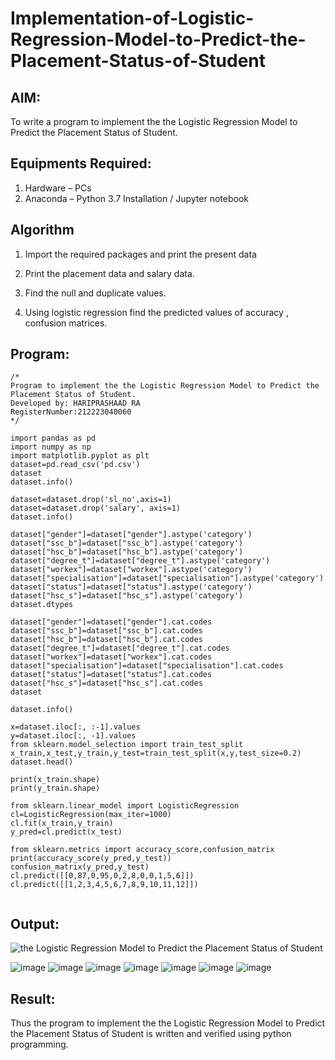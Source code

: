# Implementation-of-Logistic-Regression-Model-to-Predict-the-Placement-Status-of-Student

## AIM:
To write a program to implement the the Logistic Regression Model to Predict the Placement Status of Student.

## Equipments Required:
1. Hardware – PCs
2. Anaconda – Python 3.7 Installation / Jupyter notebook

## Algorithm
1. Import the required packages and print the present data

2. Print the placement data and salary data.

3. Find the null and duplicate values.

4. Using logistic regression find the predicted values of accuracy , confusion matrices.

## Program:
```
/*
Program to implement the the Logistic Regression Model to Predict the Placement Status of Student.
Developed by: HARIPRASHAAD RA
RegisterNumber:212223040060
*/
```
```
import pandas as pd
import numpy as np
import matplotlib.pyplot as plt
dataset=pd.read_csv('pd.csv')
dataset
dataset.info()

dataset=dataset.drop('sl_no',axis=1)
dataset=dataset.drop('salary', axis=1)
dataset.info()

dataset["gender"]=dataset["gender"].astype('category')
dataset["ssc_b"]=dataset["ssc_b"].astype('category')
dataset["hsc_b"]=dataset["hsc_b"].astype('category')
dataset["degree_t"]=dataset["degree_t"].astype('category')
dataset["workex"]=dataset["workex"].astype('category')
dataset["specialisation"]=dataset["specialisation"].astype('category')
dataset["status"]=dataset["status"].astype('category')
dataset["hsc_s"]=dataset["hsc_s"].astype('category')
dataset.dtypes

dataset["gender"]=dataset["gender"].cat.codes
dataset["ssc_b"]=dataset["ssc_b"].cat.codes
dataset["hsc_b"]=dataset["hsc_b"].cat.codes
dataset["degree_t"]=dataset["degree_t"].cat.codes
dataset["workex"]=dataset["workex"].cat.codes
dataset["specialisation"]=dataset["specialisation"].cat.codes
dataset["status"]=dataset["status"].cat.codes
dataset["hsc_s"]=dataset["hsc_s"].cat.codes
dataset

dataset.info()

x=dataset.iloc[:, :-1].values
y=dataset.iloc[:, -1].values
from sklearn.model_selection import train_test_split
x_train,x_test,y_train,y_test=train_test_split(x,y,test_size=0.2)
dataset.head()

print(x_train.shape)
print(y_train.shape)

from sklearn.linear_model import LogisticRegression
cl=LogisticRegression(max_iter=1000)
cl.fit(x_train,y_train)
y_pred=cl.predict(x_test)

from sklearn.metrics import accuracy_score,confusion_matrix
print(accuracy_score(y_pred,y_test))
confusion_matrix(y_pred,y_test)
cl.predict([[0,87,0,95,0,2,8,0,0,1,5,6]])
cl.predict([[1,2,3,4,5,6,7,8,9,10,11,12]])


```

## Output:
![the Logistic Regression Model to Predict the Placement Status of Student](sam.png)


![image](https://github.com/user-attachments/assets/023e8137-d903-4108-b62f-46f596adbaff)
![image](https://github.com/user-attachments/assets/66b397a4-2262-4ffd-ba4b-aad344332cc6)
![image](https://github.com/user-attachments/assets/005fcb7f-1544-4a0b-b6dc-30f17aec2a30)
![image](https://github.com/user-attachments/assets/e44790ea-9cbd-4f59-a5ba-223e173bffb4)
![image](https://github.com/user-attachments/assets/7f698836-4e73-4802-94ea-cf3fa6dda439)
![image](https://github.com/user-attachments/assets/fed7094c-88a0-433c-95a0-285bb72a7826)
![image](https://github.com/user-attachments/assets/6530694c-82a2-4b99-b074-ca3d73982b2d)




## Result:
Thus the program to implement the the Logistic Regression Model to Predict the Placement Status of Student is written and verified using python programming.
